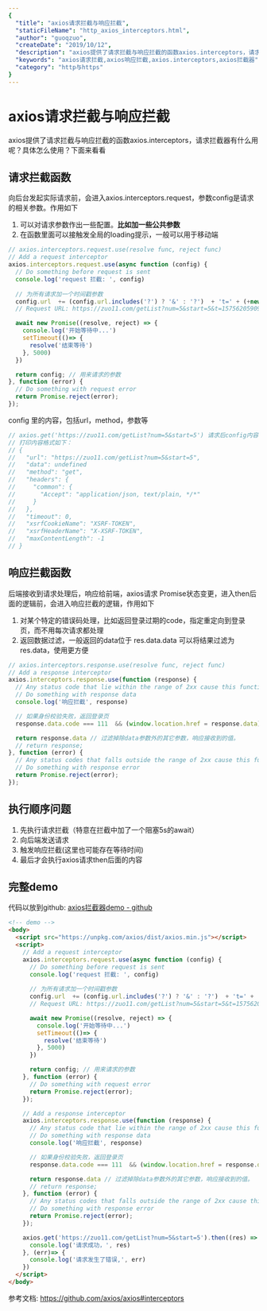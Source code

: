```yaml
---
{
  "title": "axios请求拦截与响应拦截",
  "staticFileName": "http_axios_interceptors.html",
  "author": "guoqzuo",
  "createDate": "2019/10/12",
  "description": "axios提供了请求拦截与响应拦截的函数axios.interceptors，请求拦截器有什么用呢？具体怎么使用？下面来看看",
  "keywords": "axios请求拦截,axios响应拦截,axios.interceptors,axios拦截器",
  "category": "http与https"
}
---
```


# axios请求拦截与响应拦截

axios提供了请求拦截与响应拦截的函数axios.interceptors，请求拦截器有什么用呢？具体怎么使用？下面来看看

## 请求拦截函数 
向后台发起实际请求前，会进入axios.interceptors.request，参数config是请求的相关参数。作用如下

1. 可以对请求参数作出一些配置。**比如加一些公共参数**
2. 在函数里面可以接触发全局的loading提示，一般可以用于移动端

```js
// axios.interceptors.request.use(resolve func, reject func)
// Add a request interceptor
axios.interceptors.request.use(async function (config) {
  // Do something before request is sent
  console.log('request 拦截: ', config)
  
  // 为所有请求加一个时间戳参数
  config.url  += (config.url.includes('?') ? '&' : '?')  + 't=' + (+new Date())
  // Request URL: https://zuo11.com/getList?num=5&start=5&t=1575620590972

  await new Promise((resolve, reject) => {
    console.log('开始等待中...')
    setTimeout(()=> {
      resolve('结束等待')
    }, 5000)
  })

  return config; // 用来请求的参数
}, function (error) {
  // Do something with request error
  return Promise.reject(error);
});
```
config 里的内容，包括url，method，参数等
```js
// axios.get('https://zuo11.com/getList?num=5&start=5') 请求后config内容
// 打印内容格式如下：
// {
//   "url": "https://zuo11.com/getList?num=5&start=5",
//   "data": undefined
//   "method": "get",
//   "headers": {
//     "common": {
//       "Accept": "application/json, text/plain, */*"
//     }
//   },
//   "timeout": 0,
//   "xsrfCookieName": "XSRF-TOKEN",
//   "xsrfHeaderName": "X-XSRF-TOKEN",
//   "maxContentLength": -1
// }
```

## 响应拦截函数
后端接收到请求处理后，响应给前端，axios请求 Promise状态变更，进入then后面的逻辑前，会进入响应拦截的逻辑，作用如下

1. 对某个特定的错误码处理，比如返回登录过期的code，指定重定向到登录页，而不用每次请求都处理
2. 返回数据过滤，一般返回的data位于 res.data.data 可以将结果过滤为res.data，使用更方便

```js
// axios.interceptors.response.use(resolve func, reject func)
// Add a response interceptor
axios.interceptors.response.use(function (response) {
  // Any status code that lie within the range of 2xx cause this function to trigger
  // Do something with response data
  console.log('响应拦截', response)

  // 如果身份校验失败，返回登录页
  response.data.code === 111  && (window.location.href = response.data)

  return response.data // 过滤掉除data参数外的其它参数，响应接收到的值。
  // return response;
}, function (error) {
  // Any status codes that falls outside the range of 2xx cause this function to trigger
  // Do something with response error
  return Promise.reject(error);
});
```

## 执行顺序问题

1. 先执行请求拦截（特意在拦截中加了一个阻塞5s的await）
2. 向后端发送请求
3. 触发响应拦截(这里也可能存在等待时间)
4. 最后才会执行axios请求then后面的内容

## 完整demo
代码以放到github: [axios拦截器demo - github](https://github.com/dev-zuo/fedemo/blob/master/src/DebugDemo/axios%E6%8B%A6%E6%88%AA%E5%99%A8/index.html)

```html
<!-- demo -->
<body>
  <script src="https://unpkg.com/axios/dist/axios.min.js"></script>
  <script>
    // Add a request interceptor
    axios.interceptors.request.use(async function (config) {
      // Do something before request is sent
      console.log('request 拦截: ', config)
      
      // 为所有请求加一个时间戳参数
      config.url  += (config.url.includes('?') ? '&' : '?')  + 't=' + (+new Date())
      // Request URL: https://zuo11.com/getList?num=5&start=5&t=1575620590972

      await new Promise((resolve, reject) => {
        console.log('开始等待中...')
        setTimeout(()=> {
          resolve('结束等待')
        }, 5000)
      })

      return config; // 用来请求的参数
    }, function (error) {
      // Do something with request error
      return Promise.reject(error);
    });

    // Add a response interceptor
    axios.interceptors.response.use(function (response) {
      // Any status code that lie within the range of 2xx cause this function to trigger
      // Do something with response data
      console.log('响应拦截', response)

      // 如果身份校验失败，返回登录页
      response.data.code === 111  && (window.location.href = response.data)

      return response.data // 过滤掉除data参数外的其它参数，响应接收到的值。
      // return response;
    }, function (error) {
      // Any status codes that falls outside the range of 2xx cause this function to trigger
      // Do something with response error
      return Promise.reject(error);
    });

    axios.get('https://zuo11.com/getList?num=5&start=5').then((res) => {
      console.log('请求成功，', res)
    }, (err)=> {
      console.log('请求发生了错误,', err)
    })
  </script>
</body>
```

参考文档: https://github.com/axios/axios#interceptors